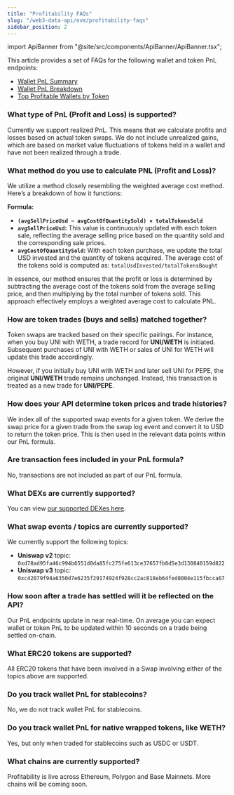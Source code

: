 ```yaml
---
title: "Profitability FAQs"
slug: "/web3-data-api/evm/profitability-faqs"
sidebar_position: 2
---
```


import ApiBanner from "@site/src/components/ApiBanner/ApiBanner.tsx";

This article provides a set of FAQs for the following wallet and token PnL endpoints:

<ul>
  <li><a href="/web3-data-api/evm/reference/wallet-api/get-wallet-profitability-summary?address=0xd8da6bf26964af9d7eed9e03e53415d37aa96045&chain=eth">Wallet PnL Summary</a></li>
  <li><a href="/web3-data-api/evm/reference/wallet-api/get-wallet-profitability?address=0xd8da6bf26964af9d7eed9e03e53415d37aa96045&chain=eth&token_addresses=[]">Wallet PnL Breakdown</a></li>
  <li><a href="/web3-data-api/evm/reference/get-top-profitable-wallet-per-token?address=0x7c9f4c87d911613fe9ca58b579f737911aad2d43&chain=eth">Top Profitable Wallets by Token</a></li>
</ul>

### What type of PnL (Profit and Loss) is supported?

Currently we support realized PnL. This means that we calculate profits and losses based on actual token swaps. We do not include unrealized gains, which are based on market value fluctuations of tokens held in a wallet and have not been realized through a trade.

### What method do you use to calculate PNL (Profit and Loss)?

We utilize a method closely resembling the weighted average cost method. Here’s a breakdown of how it functions:

**Formula:**<br/>

- **`(avgSellPriceUsd − avgCostOfQuantitySold) × totalTokensSold`**
- **`avgSellPriceUsd`:** This value is continuously updated with each token sale, reflecting the average selling price based on the quantity sold and the corresponding sale prices.
- **`avgCostOfQuantitySold`:** With each token purchase, we update the total USD invested and the quantity of tokens acquired. The average cost of the tokens sold is computed as: `totalUsdInvested/totalTokensBought`

In essence, our method ensures that the profit or loss is determined by subtracting the average cost of the tokens sold from the average selling price, and then multiplying by the total number of tokens sold. This approach effectively employs a weighted average cost to calculate PNL.

### How are token trades (buys and sells) matched together?

Token swaps are tracked based on their specific pairings. For instance, when you buy UNI with WETH, a trade record for **UNI/WETH** is initiated. Subsequent purchases of UNI with WETH or sales of UNI for WETH will update this trade accordingly.

However, if you initially buy UNI with WETH and later sell UNI for PEPE, the original **UNI/WETH** trade remains unchanged. Instead, this transaction is treated as a new trade for **UNI/PEPE**.

### How does your API determine token prices and trade histories?

We index all of the supported swap events for a given token. We derive the swap price for a given trade from the swap log event and convert it to USD to return the token price. This is then used in the relevant data points within our PnL formula.

### Are transaction fees included in your PnL formula?

No, transactions are not included as part of our PnL formula.

### What DEXs are currently supported?

You can view [our supported DEXes here](/web3-data-api/evm/supported-dexs-token-api).

### What swap events / topics are currently supported?

We currently support the following topics:

- **Uniswap v2** topic: `0xd78ad95fa46c994b6551d0da85fc275fe613ce37657fb8d5e3d130840159d822`
- **Uniswap v3** topic: `0xc42079f94a6350d7e6235f29174924f928cc2ac818eb64fed8004e115fbcca67`

### How soon after a trade has settled will it be reflected on the API?

Our PnL endpoints update in near real-time. On average you can expect wallet or token PnL to be updated within 10 seconds on a trade being settled on-chain.

### What ERC20 tokens are supported?

All ERC20 tokens that have been involved in a Swap involving either of the topics above are supported.

### Do you track wallet PnL for stablecoins?

No, we do not track wallet PnL for stablecoins.

### Do you track wallet PnL for native wrapped tokens, like WETH?

Yes, but only when traded for stablecoins such as USDC or USDT.

### What chains are currently supported?

Profitability is live across Ethereum, Polygon and Base Mainnets. More chains will be coming soon.
